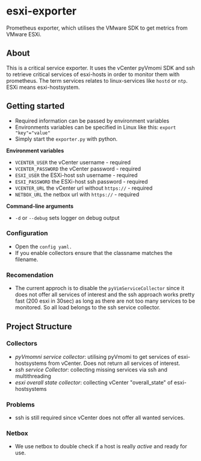 # esxi-exporter
Prometheus exporter, which utilises the VMware SDK to get metrics from VMware ESXi.

## About
This is a critical service exporter. It uses the vCenter pyVmomi SDK and ssh to retrieve critical services of esxi-hosts in order to monitor them with prometheus.
The term services relates to linux-services like `hostd` or `ntp`. ESXi means esxi-hostsystem.


## Getting started

- Required information can be passed by environment variables
- Environments variables can be specified in Linux like this: `export "key"="value"` 
- Simply start the `exporter.py` with python.

**Environment variables**
- `VCENTER_USER` the vCenter username - required
- `VCENTER_PASSWORD` the vCenter password - required
- `ESXI_USER` the ESXi-host ssh username - required
- `ESXI_PASSWORD` the ESXi-host ssh password - required
- `VCENTER_URL` the vCenter url without `https://` - required
- `NETBOX_URL` the netbox url with `https://` - required

**Command-line arguments**
- `-d` or `--debug` sets logger on debug output


### Configuration
- Open the `config yaml.`
- If you enable collectors ensure that the classname matches the filename.
### Recomendation
- The current approch is to disable the `pyVimServiceCollector` since it does not offer all services of interest and the ssh approach works pretty fast (200 esxi in 30sec) as long as there are not too many services to be monitored. So all load belongs to the ssh service collector. 


## Project Structure

### Collectors
- _pyVmomni service collector_: utilising pyVmomi to get services of esxi-hostsystems from vCenter. Does not return all services of interest. 
- _ssh service Collector_: collecting missing services via ssh and multithreading
- _esxi overall state collector_: collecting vCenter "overall_state" of esxi-hostsystems

### Problems
- ssh is still required since vCenter does not offer all wanted services.

### Netbox
- We use netbox to double check if a host is really _active_ and ready for use.
